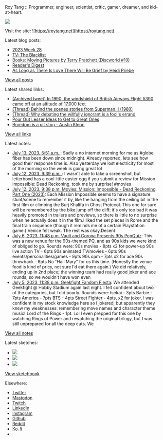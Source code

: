 Roy Tang :: Programmer, engineer, scientist, critic, gamer, dreamer, and kid-at-heart.

![](https://roytang.net/static/img/profile.jpg)

Visit the site: ![https://roytang.net](https://roytang.net)

Latest blog posts:

- [2023 Week 28](https://roytang.net/2023/07/2023-week-28/)
- [TV: The Blacklist](https://roytang.net/2023/07/the-blacklist/)
- [Books: Moving Pictures by Terry Pratchett (Discworld #10)](https://roytang.net/2023/07/moving-pictures/)
- [Reader&#x27;s Digest](https://roytang.net/2023/07/readers-digest/)
- [As Long as There Is Love There Will Be Grief by Heidi Priebe](https://roytang.net/2023/07/as-long-as-there-is-love/)

[View all posts](https://roytang.net/blog)

Latest shared links:

- [(Archived tweet) In 1990, the windshield of British Airways Flight 5390 came off at an altitude of 17,000 feet](https://roytang.net/2023/07/264209af488b4beac863b8ba75033a8d/)
- [(Thread) Behind the scenes stories from Superman II (1980)](https://roytang.net/2023/07/a10765b5ea25d06f6b839f5c0e82a496/)
- [(Thread) Why debating the willfully ignorant is a fool&#x27;s errand](https://roytang.net/2023/07/2d57b8dfc5ddd1a89afd4e73dbe4373e/)
- [Pour Out Lesser Ideas to Get to Great Ones](https://roytang.net/2023/07/8318e6e30f5d713f740d6e6641f265e3/)
- [Boredom is a pit stop - Austin Kleon](https://roytang.net/2023/07/c54737a33b402d5e8a8e3129671eb5ae/)

[View all links](https://roytang.net/links)

Latest notes:

- [July 13, 2023, 5:51 a.m. ](https://roytang.net/2023/07/110703324373892329/): Sadly a no internet morning for me as #globe fiber has been down since midnight. Already reported, lets see how good their response time is. Also yesterday we lost electricity for most of the morning so the week is going great lol
- [July 12, 2023, 9:39 p.m. ](https://roytang.net/2023/07/110701390914256286/): I wasn&#x27;t able to take a screenshot, but letterboxd has a cool little easter egg if you submit a review for Mission Impossible: Dead Reckoning, took me by surprise! #movies
- [July 12, 2023, 9:38 p.m. Movies: Mission: Impossible - Dead Reckoning Part One (2023)](https://roytang.net/2023/07/mission-impossible-dead-reckoning-part-one-2023/): Each Mission Impossible seems to have a signature stunt/scene to remember it by, like the hanging from the ceiling bit in the first film or climbing the Burj Khalifa in Ghost Protocol. This one for sure will be remembered by the bike jump off the cliff; it&#x27;s only too bad it was heavily promoted in trailers and previews, so there is little to no surprise when he actually does it in the film.I liked the set pieces in Rome and the final train sequence (though it reminds me of a certain Playstation game.) Venice felt weak. The rest was okay.Decent
- [July 6, 2023, 11:48 p.m. Vault and Corona Presents 90s PopQuiz](https://roytang.net/2023/07/popquiz-90s/): This was a new venue for the 90s-themed PQ, and as 90s kids we were kind of obliged to go. Rounds were: 90s movies - 8pts x2 for power-up 90s live action TV - 6pts 90s animated TV/movies - 6pts 90s events/personalities/games - 9pts 90s opm - 7pts x2 for ace 90s throwback - 6pts No &quot;Hail Mary&quot; for us this time. (Honestly the venue food is kind of pricy, not sure I&#x27;d eat there again.) We did relatively, ending up in 2nd place; the winning team had really good joker and ace rounds, so we wouldn&#x27;t have won even
- [July 5, 2023, 11:38 p.m. Geekfight Fandom Fiesta](https://roytang.net/2023/07/geekfight-fandom/): We attended Geekfight @ Hobby Stadium again last night. I felt confident about two of the categories, but I did poorly. Rounds were: Isekai - 3pts Barbie - 7pts America - 7pts BTS - 4pts Street Fighter - 4pts, x2 for joker. I was confident in my stock knowledge here so I jokered, but apparently they knew my weaknesses: remembering move names and character theme music! Lord of the Rings - 1pt. Lol I even prepped for this one by watching Rings of Power and rewatching the original trilogy, but I was still unprepared for all the deep cuts. We

[View all notes](https://roytang.net/notes)

Latest sketches:


- ![](https://roytang.net/media/cache/a6/91/a691e8e5ea3ce73099ba719c9d195dca.jpg)
- ![](https://roytang.net/media/cache/6a/6a/6a6a50c5debd7b0864f953d27d218c9f.jpg)
- ![](https://roytang.net/media/cache/7a/d4/7ad4e6def8147d6f83590eb62ebf33e6.jpg)

[View sketchbook](https://roytang.net/albums/sketchbook)


Elsewhere:

- [Twitter](https://twitter.com/roytang)
- [Mastodon](https://indieweb.social/@roytang)
- [Twitch](https://twitch.tv/twitchyroy)
- [LinkedIn](https://www.linkedin.com/in/roytang)
- [Instagram](https://instagram.com/roytang0400)
- [Github](https://github.com/roytang)
- [Reddit](https://reddit.com/u/hungryroy)
- [Ko-fi](https://ko-fi.com/roytang)
- [](mailto:hello@roytang.net)